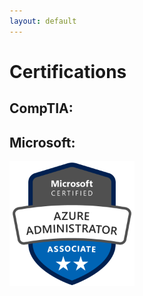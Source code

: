 ```yaml
---
layout: default
---
```

# Certifications

## CompTIA:
<div data-iframe-width="150" data-iframe-height="270" data-share-badge-id="4efb39cb-c723-4e55-a02d-d28d48d267ab" data-share-badge-host="https://www.credly.com"></div><script type="text/javascript" async src="//cdn.credly.com/assets/utilities/embed.js"></script>
<div data-iframe-width="150" data-iframe-height="270" data-share-badge-id="1e191ac8-c4c0-4e4d-b1af-ea7a60e1b5b5" data-share-badge-host="https://www.credly.com"></div><script type="text/javascript" async src="//cdn.credly.com/assets/utilities/embed.js"></script>
<div data-iframe-width="150" data-iframe-height="270" data-share-badge-id="065a6c74-b6f7-4a54-bfff-5782dd895482" data-share-badge-host="https://www.credly.com"></div><script type="text/javascript" async src="//cdn.credly.com/assets/utilities/embed.js"></script>

## Microsoft:
<a href="[URL](https://learn.microsoft.com/api/credentials/share/en-us/CodyCapps-8199/AF8FF146956B40F0?sharingId=8373CBADD3C403B6)">
    <img src="./images/az-104.webp" alt="AZ-104" width="200" height="200">
</a>
